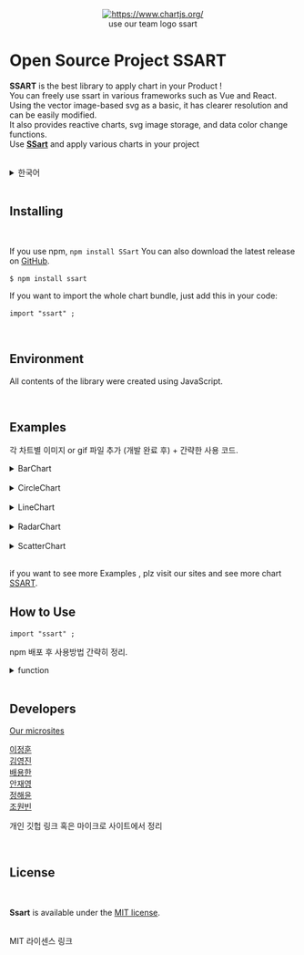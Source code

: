 <p align="center">
  <a href="our micro sites" target="_blank">
    <img src="https://www.chartjs.org/media/logo-title.svg" alt="https://www.chartjs.org/"><br/>
  </a>
   use our team logo ssart
</p>



# Open Source Project SSART

**SSART** is the best library to apply chart in your Product !<br>
You can freely use ssart in various frameworks such as Vue and React.<br>
Using the vector image-based svg as a basic, it has clearer resolution and can be easily modified.<br>
It also provides reactive charts, svg image storage, and data color change functions.<br>
Use [**SSart**]() and apply various charts in your project <br><br>



<details>
  <summary>한국어</summary>
  <br>
   ssart는 다양한 차트를 프로젝트에 적용할 수 있는 최고의 라이브러리입니다<br>
    Vue 와 React 같은 다양한 프레임 워크에서 자유롭게 사용할 수 있습니다.<br>
    vector 이미지 기반의 svg를 사용하여 선명한 해상도를 가진 차트를 자유롭게 수정할 수 있습니다.<br>
    또한, 반응형 차트, svg 이미지 저장 기능, 데이터 색상 변경 기능 등을 제공합니다.<br>
    ssart를 이용하여 다양한 차트를 여러분의 프로젝트에 적용해 보세요    <br>
  </details>
<br>

## Installing
<br>

If you use npm, ```npm install SSart``` You can also download the latest release on [GitHub](github).

``` 
$ npm install ssart
```

If you want to import the whole chart bundle, just add this in your code:

``` vue
import "ssart" ; 
```
<br>

## Environment

All contents of the library were created using JavaScript.

<br>

## Examples

각 차트별 이미지 or gif 파일 추가 (개발 완료 후) + 간략한 사용 코드.

<details>
  <summary>BarChart</summary>
  <br>
    <img src= src\img\barchart.jpg width = "300px" height = "300px">

    barchart

<br>
  </details>
 <br>
 <details>
  <summary>CircleChart</summary>
  <br>
    <img src= src\img\circlechart.jpg width = "300px" height = "300px">

    circlechart

<br>
  </details>
  <br>
  <details>
  <summary>LineChart</summary>
  <br>
    <img src= src\img\linechart.jpg width = "300px" height = "300px">

    linechart

<br>
  </details>
  <br>
  <details>
  <summary>RadarChart</summary>
  <br>
    <img src= src\img\radarchart.jpg width = "300px" height = "300px">

    radarchart

<br>
  </details>
  <br>
  
  <details>
  <summary>ScatterChart</summary>
  <br>
    <img src= src\img\scatterchart.jpg width = "300px" height = "300px">

    scatterchart

<br>
  </details>

<br>

if you want to see more Examples , plz visit our sites and see more chart [SSART](ssart).


## How to Use

``` vue
import "ssart" ; 
```

npm 배포 후 사용방법 간략히 정리.

<details>
  <summary>function</summary>
  A collection of frequently used function

  주요 사용하는 기능 추려서 정리 예정.
  </details>

<br>

## Developers

[Our microsites](https://naver.com) <br>

[이정훈]()<br>
[김영진]()<br>
[배용한]()<br>
[안재영]()<br>
[정해윤]()<br>
[조원빈]()<br>

개인 깃헙 링크 혹은 마이크로 사이트에서 정리

<br>

## License

<br>

**Ssart** is available under the [MIT license](LICENSE).

<br>
MIT 라이센스 링크
